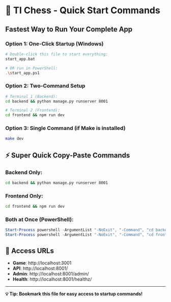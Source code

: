 # 🚀 TI Chess - Quick Start Commands

## Fastest Way to Run Your Complete App

### Option 1: One-Click Startup (Windows)
```bash
# Double-click this file to start everything:
start_app.bat

# OR run in PowerShell:
.\start_app.ps1
```

### Option 2: Two-Command Setup
```bash
# Terminal 1 (Backend):
cd backend && python manage.py runserver 8001

# Terminal 2 (Frontend):
cd frontend && npm run dev
```

### Option 3: Single Command (if Make is installed)
```bash
make dev
```

## ⚡ Super Quick Copy-Paste Commands

### Backend Only:
```bash
cd backend && python manage.py runserver 8001
```

### Frontend Only:
```bash
cd frontend && npm run dev
```

### Both at Once (PowerShell):
```powershell
Start-Process powershell -ArgumentList "-NoExit", "-Command", "cd backend; python manage.py runserver 8001"
Start-Process powershell -ArgumentList "-NoExit", "-Command", "cd frontend; npm run dev"
```

## 🎯 Access URLs
- **Game**: http://localhost:3001
- **API**: http://localhost:8001/
- **Admin**: http://localhost:8001/admin/
- **Health**: http://localhost:8001/healthz/

---
**💡 Tip: Bookmark this file for easy access to startup commands!**